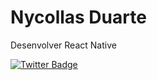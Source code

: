 # Nycollas Duarte

Desenvolver React Native

[![Twitter Badge](https://cdn2.iconfinder.com/data/icons/minimalism/512/twitter.png)](https://twitter.com/nduaarte)
